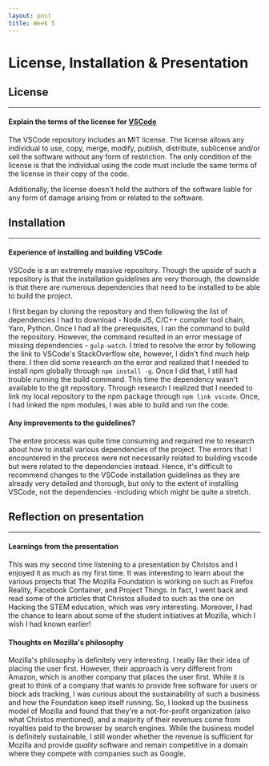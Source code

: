 ```yaml
---
layout: post
title: Week 5
---
```


# License, Installation & Presentation


## License
---
#### Explain the terms of the license for [VSCode](https://github.com/Microsoft/vscode/blob/master/LICENSE.txt)

The VSCode repository includes an MIT license. The license allows any individual to use, copy, merge, modify, publish, distribute, sublicense and/or sell the software without any form of restriction. The only condition of the license is that the individual using the code must include the same terms of the license in their copy of the code. 

Additionally, the license doesn't hold the authors of the software liable for any form of damage arising from or related to the software. 


## Installation
---
#### Experience of installing and building VSCode

VSCode is a an extremely massive repository. Though the upside of such a repository is that the installation guidelines are very thorough, the downside is that there are numerous dependencies that need to be installed to be able to build the project. 

I first began by cloning the repository and then following the list of dependencies I had to download - Node.JS, C/C++ compiler tool chain, Yarn, Python. Once I had all the prerequisites, I ran the command to build the repository. However, the command resulted in an error message of missing dependencies - `gulp-watch`. I tried to resolve the error by following the link to VSCode's StackOverflow site, however, I didn't find much help there. I then did some research on the error and realized that I needed to install npm globally through `npm install -g`. Once I did that, I still had trouble running the build command. This time the dependency wasn't available to the git repository. Through research I realized that I needed to link my local repository to the npm package through `npm link vscode`. Once, I had linked the npm modules, I was able to build and run the code. 

#### Any improvements to the guidelines?
The entire process was quite time consuming and required me to research about how to install various dependencies of the project. The errors that I encountered in the process were not necessarily related to building vscode but were related to the dependencies instead. Hence, it's difficult to recommend changes to the VSCode installation guidelines as they are already very detailed and thorough, but only to the extent of installing VSCode, not the dependencies -including which might be quite a stretch.   



## Reflection on presentation 
---
#### Learnings from the presentation
This was my second time listening to a presentation by Christos and I enjoyed it as much as my first time. It was interesting to learn about the various projects that The Mozilla Foundation is working on such as Firefox Reality, Facebook Container, and Project Things. In fact, I went back and read some of the articles that Christos alluded to such as the one on Hacking the STEM education, which was very interesting. Moreover, I had the chance to learn about some of the student initiatives at Mozilla, which I wish I had known earlier!

#### Thoughts on Mozilla's philosophy
Mozilla's philosophy is definitely very interesting. I really like their idea of placing the user first. However, their approach is very different from Amazon, which is another company that places the user first. While it is great to think of a company that wants to provide free software for users or block ads tracking, I was curious about the sustainability of such a business and how the Foundation keep itself running. So, I looked up the business model of Mozilla and found that they're a not-for-profit organization (also what Christos mentioned), and a majority of their revenues come from royalties paid to the browser by search engines. While the business model is definitely sustainable, I still wonder whether the revenue is sufficient for Mozilla and provide *quality* software and remain competitive in a domain where they compete with companies such as Google. 

